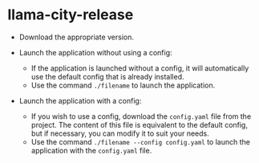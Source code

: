 # llama-city-release

- Download the appropriate version.

- Launch the application without using a config:
    - If the application is launched without a config, it will automatically use the default config that is already installed.
    - Use the command `./filename` to launch the application.

- Launch the application with a config:
    - If you wish to use a config, download the `config.yaml` file from the project. The content of this file is equivalent to the default config, but if necessary, you can modify it to suit your needs.
    - Use the command `./filename --config config.yaml` to launch the application with the `config.yaml` file.

